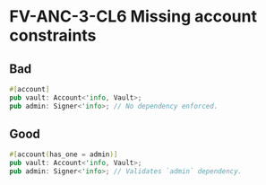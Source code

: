 # FV-ANC-3-CL6 Missing account constraints

## Bad


```rust
#[account]
pub vault: Account<'info, Vault>;
pub admin: Signer<'info>; // No dependency enforced.
```

## Good


```rust
#[account(has_one = admin)]
pub vault: Account<'info, Vault>;
pub admin: Signer<'info>; // Validates `admin` dependency.
```
